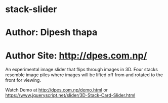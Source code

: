 # stack-slider
# Author: Dipesh thapa
# Author Site: http://dpes.com.np/

An experimental image slider that flips through images in 3D. Four stacks resemble image piles where images will be lifted off from and rotated to the front for viewing.

Watch Demo at http://dpes.com.np/demo.html
           or https://www.jqueryscript.net/slider/3D-Stack-Card-Slider.html
